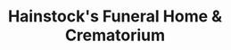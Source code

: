 ---
title: "Hainstock's Funeral Home & Crematorium"
url: /edmonton/hainstocks-funeral-home-and-crematorium/
shop: funeral directors
---